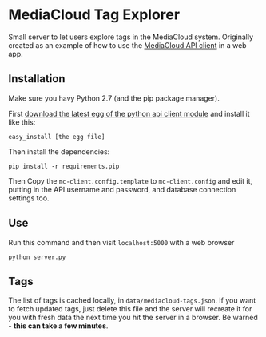 MediaCloud Tag Explorer
=======================

Small server to let users explore tags in the MediaCloud system.  Originally 
created as an example of how to use the [MediaCloud API client](https://github.com/c4fcm/MediaCloud-API-Client/) in a web app.

Installation
------------

Make sure you havy Python 2.7 (and the pip package manager).

First [download the latest egg of the python api client module](https://github.com/c4fcm/MediaCloud-API-Client/tree/master/dist) and install it like this:

```
easy_install [the egg file]
```

Then install the dependencies:

```
pip install -r requirements.pip
```

Then Copy the `mc-client.config.template` to `mc-client.config` and edit it, putting in the 
API username and password, and database connection settings too.

Use
---

Run this command and then visit `localhost:5000` with a web browser

```
python server.py
```

Tags
----

The list of tags is cached locally, in `data/mediacloud-tags.json`.  If you want 
to fetch updated tags, just delete this file and the server will recreate it for you with 
fresh data the next time you hit the server in a browser.  Be warned - **this can take a few minutes**.
